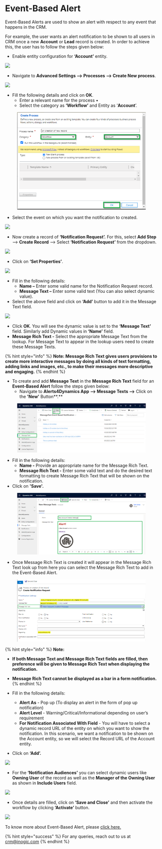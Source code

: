 # Event-Based Alert

Event-Based Alerts are used to show an alert with respect to any event that happens in the CRM.&#x20;

For example, the user wants an alert notification to be shown to all users in CRM once a new **Account** or **Lead** record is created. In order to achieve this, the user has to follow the steps given below:

* Enable entity configuration for **‘Account’** entity.&#x20;

![](<../../../.gitbook/assets/Event\_1 (1).png>)

* Navigate to **Advanced Settings --> Processes --> Create New process**.

![](<../../../.gitbook/assets/Event\_2 (2).png>)

* Fill the following details and click on **OK**.&#x20;
  * Enter a relevant name for the process •
  * Select the category as **‘Workflow’** and Entity as ‘**Account**’.

<figure><img src="../../../.gitbook/assets/3 (12).png" alt=""><figcaption></figcaption></figure>

* Select the event on which you want the notification to created.

![](../../../.gitbook/assets/Event\_4.png)

* Now create a record of **‘Notification Request’.** For this, select **Add Step** --> **Create Record** --> Select **‘Notification Request’** from the dropdown.

![](../../../.gitbook/assets/Event\_5.png)

* Click on **‘Set Properties’**.&#x20;

![](../../../.gitbook/assets/Event\_6.png)

* Fill in the following details:&#x20;
  * **Name –** Enter some valid name for the Notification Request record.&#x20;
  * **Message Text –** Enter some valid text (You can also select dynamic value).&#x20;
* Select the above field and click on **‘Add’** button to add it in the Message Text field.

![](<../../../.gitbook/assets/Event\_1 (5).png>)

* Click **OK**. You will see the dynamic value is set to the **‘Message Text’** field. Similarly add Dynamic values in **‘Name’** field.
* **Message Rich Text -** Select the appropriate Message Text from the lookup. For Message Text to appear in the lookup users need to create these Message Texts.&#x20;

{% hint style="info" %}
**Note: Message Rich Text gives users provisions to create more interactive messages by doing all kinds of text formatting, adding links and images, etc., to make their messages more descriptive and engaging.**
{% endhint %}

* To create and add **Message Text** in the **Message Rich Text** field for an **Event-Based Alert** follow the steps given below:
  * Navigate to **Alerts4Dynamics App -->  Message Texts -->** Click on the **'New'** Button**.**

<figure><img src="../../../.gitbook/assets/Message Rich Text 1.png" alt=""><figcaption></figcaption></figure>

* Fill in the following details:
  * **Name -** Provide an appropriate name for the Message Rich Text.
  * **Message Rich Text -** Enter some valid text and do the desired text formatting to create Message Rich Text that will be shown on the notification.
* Click on **'Save'.**

<figure><img src="../../../.gitbook/assets/Message Rich Text 2.png" alt=""><figcaption></figcaption></figure>

* Once Message Rich Text is created it will appear in the Message Rich Text look up from here you can select the Message Rich Text to add in the Event-Based Alert.

<figure><img src="../../../.gitbook/assets/Message Rich Text 3 (1).png" alt=""><figcaption></figcaption></figure>

{% hint style="info" %}
**Note:**&#x20;

* **If both Message Text and Message Rich Text fields are filled, then preference will be given to Message Rich Text when displaying the notification.**
* **Message Rich Text cannot be displayed as a bar in a form notification.**&#x20;
{% endhint %}

* Fill in the following details:&#x20;
  * **Alert As** - Pop up (To display an alert in the form of pop up notification)&#x20;
  * **Alert Level** - Warning/Critical/Informational depending on user’s requirement&#x20;
  * **For Notification Associated With Field** - You will have to select a dynamic record URL of the entity on which you want to show the notification. In this scenario, we want a notification to be shown on the Account entity, so we will select the Record URL of the Account entity.
* Click on **‘Add’.**

![](<../../../.gitbook/assets/Event\_2 (5).png>)

* For the **‘Notification Audiences’** you can select dynamic users like **Owning User** of the record as well as the **Manager of the Owning User** as shown in **Include Users** field.

![](<../../../.gitbook/assets/Event\_8 (2).png>)

* Once details are filled, click on **‘Save and Close’** and then activate the workflow by clicking **‘Activate’** button.

![](../../../.gitbook/assets/Event\_9.png)

To know more about Event-Based Alert, please [click here.](https://docs.inogic.com/alerts4dynamics/features/event-based-alert)



{% hint style="success" %}
For any queries, reach out to us at [crm@inogic.com](mailto:crm@inogic.com)
{% endhint %}
